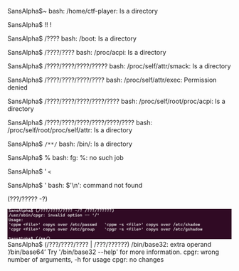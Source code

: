 SansAlpha$~
bash: /home/ctf-player: Is a directory

SansAlpha$ !!
!

SansAlpha$ /????
bash: /boot: Is a directory

SansAlpha$ /????/????
bash: /proc/acpi: Is a directory

SansAlpha$ /????/????/????/?????
bash: /proc/self/attr/smack: Is a directory

SansAlpha$ /????/????/????/????
bash: /proc/self/attr/exec: Permission denied

SansAlpha$ /????/????/????/????/????
bash: /proc/self/root/proc/acpi: Is a directory

SansAlpha$ /????/????/????/????/????/????
bash: /proc/self/root/proc/self/attr: Is a directory

SansAlpha$ `/**/`
bash: /bin/: Is a directory

SansAlpha$ %
bash: fg: %: no such job

SansAlpha$ '
`<`

SansAlpha$ '
bash: $'\n': command not found

(???/????? -?)

![image.png](https://raw.githubusercontent.com/Ash0645/image_remote/main/202403181118818.png)
SansAlpha$  (/???/????/???? | /???/??????)
/bin/base32: extra operand ‘/bin/base64’
Try '/bin/base32 --help' for more information.
cpgr: wrong number of arguments, -h for usage
cpgr: no changes
